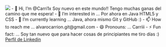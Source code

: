 <img src="https://media.licdn.com/dms/image/v2/D4D16AQGrkBMtp1EuOQ/profile-displaybackgroundimage-shrink_350_1400/B4DZUWYQesHwAY-/0/1739837213350?e=1756944000&v=beta&t=uOPYnHDE4cVGF8NHlC3ajeLyz1evJJfTZd-y9xT47jw">
- 👋 Hi, I’m @Carri1x   Soy nuevo en este mundo!! Tengo muchas ganas del camino que me espera! 
- 👀 I’m interested in ... Por ahora en Java HTML5 y CSS 
- 🌱 I’m currently learning ... Java, ahora mismo Git y GitHub :)
- 📫 How to reach me ... alvarocarrion.git@gmail.com  
- 😄 Pronouns: ... Carriii
- ⚡ Fun fact: ... Soy tan nuevo que para hacer cosas de principiantes me tiro días :)
    <a href="https://www.linkedin.com/in/álvarocarrión">Perfil de Linkedin</a>
<!---
Carri1x/Carri1x is a ✨ special ✨ repository because its `README.md` (this file) appears on your GitHub profile.
You can click the Preview link to take a look at your changes.
--->
